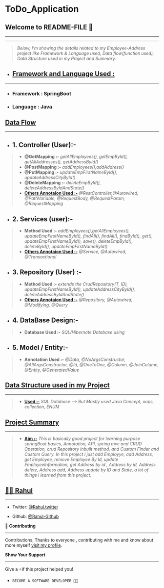 # ToDo_Application


## **Welcome to README-FILE 👋**
___
___



> *Below, I'm showing the details related to my Employee-Address project like Framework & Language used, Data flow(function used), Data Structure used in my Project and Summary.*

-  ## [**Framework and Language Used :**](#heading-ids) ##
___
- ### Framework :  **SpringBoot**
- ### Language : **Java**


## [**Data Flow**](#heading-ids) ##
___
- ## 1. **Controller (User):-** ##
> - **@GetMapping :-**  *getAllEmployees(), getEmpById(), getAllAddresses(), getAddressById()*
> - **@PostMapping :-** *addEmployees(),addAddress()*
> - **@PutMapping :-** *updateEmpFirstNameById(), updateAddressCityById()*
> - **@DeleteMapping :-** *deleteEmpById(), deleteAddressByIdAndState()*
> - **[Others Annotaion Used :-](#heading-ids)** *@RestController,@Autowired, @PathVariable, @RequestBody, @RequestParam, @RequestMapping*

- ## 2. **Services (user):-** ##
> - **Method Used :-**  *addEmployees(),getAllEmployees(), updateEmpFirstNameById(), findAll(), findAll(), findById(), get(), updateEmpFirstNameById(), save(), deleteEmpById(), deleteById(), updateEmpFirstNameById()*
> - **[Others Annotaion Used :-](#heading-ids)** *@Service, @Autowired, @Transactional*

- ## 3. **Repository (User) :-** ##
> - **Method Used :-**  *extends the CrudRepository(T, ID), updateEmpFirstNameById(), updateAddressCityById(), deleteAddressByIdAndState()*
> - **[Others Annotaion Used :-](#heading-ids)** *@Repository, @Autowired, @Modifying, @Query*

- ## 4. **DataBase Design:-** ##
> - **Database Used :-**  *SQL/Hibernate Database using*


- ## 5. **Model / Entity:-** ##
> - **Annotation Used :-**  *@Data, @NoArgsConstructor, @AllArgsConstructor, @Id, @OneToOne, @Column, @JoinColumn, @Entity, @GeneratedValue*

## [**Data Structure used in my Project**](#heading-ids) ##
____
> - **[Used :-](#heading-ids)** *SQL Database --> But Mostly used Java Concept, oops, collection, ENUM*

## [**Project Summary**](#heading-ids) ##
____
> - **[Aim :-](#heading-ids)** *This is basically good project for learning purpose springBoot basics, Annotation, API, spring mvc and CRUD Operation, crud Repository inbuilt method, and Custom Finder and Custom Query. In this project i just add Employye, add Address, get Employee, remove Employee By Id, update EmployeeInformation, get Address by id , Address by id, Address delete, Address add, Address update by ID and State, a lot of things i learned from this project.*

## **[👨‍💻 Rahul](#heading-ids)** ##
____

- Twitter: [@Rahul.twitter](https://twitter.com/elite_rahul)

- Github: [@Rahul-Github](https://github.com/elite_rahul)


🤝 **Contributing**
___
Contributions, Thanks to everyone , contributing with me and know about more myself [visit my profile](https://www.instagram.com/elite_rahul).

**Show Your Support**
___
Give a ⭐if this project helped you!

- ```bash
  BECOME A SOFTWARE DEVELOPER 👩‍💻

<!-- Here something icon -->


